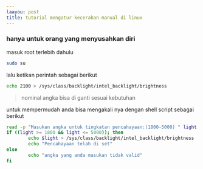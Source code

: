 ```yaml
---
laayou: post
title: tutorial mengatur kecerahan manual di linux
---
```


### hanya untuk orang yang menyusahkan diri

masuk root terlebih dahulu
```bash
sudo su
```
lalu ketikan perintah sebagai berikut
```bash
echo 2100 > /sys/class/backlight/intel_backlight/brightness
```
> nominal angka bisa di ganti sesuai kebutuhan 

untuk mempermudah anda bisa mengakali nya dengan shell script sebagai berikut

```bash
read -p "Masukan angka untuk tingkatan pencahayaan:(1800-5000) " light
if ((light >= 1800 && light <= 5000)); then
        echo $light > /sys/class/backlight/intel_backlight/brightness
        echo "Pencahayaan telah di set"
else
        echo "angka yang anda masukan tidak valid"
fi
```
